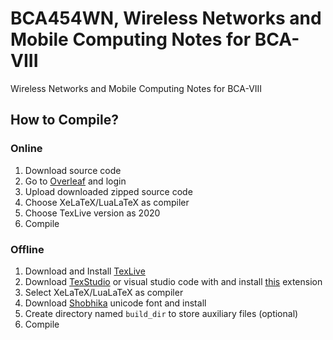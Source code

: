 # BCA454WN, Wireless Networks and Mobile Computing Notes for BCA-VIII

Wireless Networks and Mobile Computing Notes for BCA-VIII

## How to Compile?

### Online
1. Download source code
2. Go to [Overleaf](https://www.overleaf.com/) and login
3. Upload downloaded zipped source code
4. Choose XeLaTeX/LuaLaTeX as compiler
5. Choose TexLive version as 2020
6. Compile


### Offline
1. Download and Install [TexLive](https://www.tug.org/texlive/) 
2. Download [TexStudio](https://www.texstudio.org/) or visual studio code with and install [this](https://marketplace.visualstudio.com/items?itemName=James-Yu.latex-workshop) extension
3. Select XeLaTeX/LuaLaTeX as compiler
4. Download [Shobhika](https://ctan.org/texarchive/fonts/shobhika) unicode font and install
5. Create directory named `build_dir` to store auxiliary files (optional)
6. Compile


 
